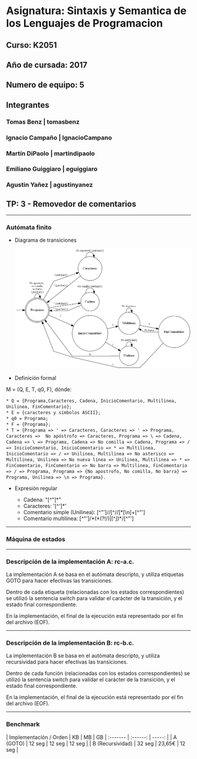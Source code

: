# **Asignatura:** Sintaxis y Semantica de los Lenguajes de Programacion
## **Curso:** K2051
## **Año de cursada:** 2017
## **Numero de equipo:** 5

## **Integrantes**

### Tomas Benz	|	tomasbenz	
### Ignacio Campaño	| IgnacioCampano
### Martín DiPaolo	| martindipaolo
### Emiliano Guiggiaro	| eguiggiaro
### Agustin Yañez	| agustinyanez

## **TP:** 3 - Removedor de comentarios

***
### Autómata finito

* Diagrama de transiciones

	![Con titulo](TP3.png "Diagrama de transiciones")

* Definición formal

M = (Q, E, T, q0, F), dónde:

	* Q = {Programa,Caracteres, Cadena, InicioComentario, Multilinea, Unilinea, FinComentario};
	* E = {caracteres y símbolos ASCII};
	* q0 = Programa;
	* F = {Programa};
	* T = {Programa => ' => Caracteres, Caracteres => ' => Programa, Caracteres =>  No apóstrofo => Caracteres, Programa => \ => Cadena, Cadena => \ => Programa, Cadena => No comilla => Cadena, Programa => / => InicioComentario, InicioComentario => * => Multilinea, InicioComentario => / => Unilinea, Multilinea => No asterisco => Multilinea, Unilinea => No nueva línea => Unilinea, Multilinea => * => FinComentario, FinComentario => No barra => Multilinea, FinComentario => / => Programa, Programa => {No apostrofo, No comilla, No barra} => Programa, Unilinea => \n => Programa}.

* Expresión regular

	* Cadena: "[^"]*"
	* Caracteres: '[^']*' 
	* Comentario simple (Unilinea):  [^"']\/\/[^\/\/]*[\n]+[^"']
	* Comentario multilinea: [^"']\/\*(\*(?!\/)|[^*])*\*\/[^"']

***
### Máquina de estados


***
### Descripción de la implementación A: rc-a.c.

La implementación A se basa en el autómata descripto, y utiliza etiquetas GOTO para hacer efectivas las transiciones.

Dentro de cada etiqueta (relacionadas con los estados correspondientes) se utilizó la sentencia switch para validar el carácter de la transición, y el estado final correspondiente. 

En la implementación, el final de la ejecución está representado por el fin del archivo (EOF).

***
### Descripción de la implementación B: rc-b.c.

La implementación B se basa en el autómata descripto, y utiliza recursividad para hacer efectivas las transiciones.

Dentro de cada función (relacionadas con los estados correspondientes) se utilizó la sentencia switch para validar el carácter de la transición, y el estado final correspondiente. 

En la implementación, el final de la ejecución está representado por el fin del archivo (EOF).
 

***

### Benchmark


| Implementación / Orden | KB | MB | GB
| :------- 	| :------: | -----: |
| A (GOTO)   | 12 seg | 12 seg | 12 seg |
| B (Recursividad) | 32 seg | 23,65€ | 12 seg |



